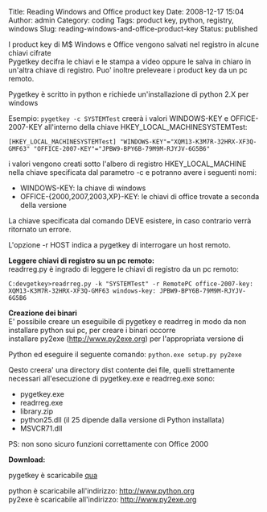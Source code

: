 Title: Reading Windows and Office product key
Date: 2008-12-17 15:04
Author: admin
Category: coding
Tags: product key, python, registry, windows
Slug: reading-windows-and-office-product-key
Status: published

I product key di M\$ Windows e Office vengono salvati nel registro in
alcune chiavi cifrate  
Pygetkey decifra le chiavi e le stampa a video oppure le salva in
chiaro in un'altra chiave di registro. Puo' inoltre preleveare i product
key da un pc remoto.

Pygetkey è scritto in python e richiede un'installazione di python 2.X
per windows

Esempio:  `pygetkey -c SYSTEMTest` creerà i valori WINDOWS-KEY e OFFICE-2007-KEY all'interno della chiave
HKEY\_LOCAL\_MACHINESYSTEMTest:  

```
[HKEY_LOCAL_MACHINESYSTEMTest] "WINDOWS-KEY"="XQM13-K3M7R-32HRX-XF3Q-GMF63" "OFFICE-2007-KEY"="JPBW9-BPY6B-79M9M-RJYJV-6G5B6"
```

i valori vengono creati sotto l'albero di registro HKEY_LOCAL_MACHINE
nella chiave specificata dal parametro -c e potranno avere i seguenti nomi:

* WINDOWS-KEY: la chiave di windows  
* OFFICE-{2000,2007,2003,XP}-KEY: le chiavi di office trovate a seconda della versione
  
La chiave specificata dal comando DEVE esistere, in caso contrario
verrà ritornato un errore.

L'opzione -r HOST indica a pygetkey di interrogare un host remoto.

**Leggere chiavi di registro su un pc remoto:**  
readrreg.py è ingrado di leggere le chiavi di registro da un pc remoto:

```
C:devgetkey>readrreg.py -k "SYSTEMTest" -r RemotePC office-2007-key: XQM13-K3M7R-32HRX-XF3Q-GMF63 windows-key: JPBW9-BPY6B-79M9M-RJYJV-6G5B6
```

**Creazione dei binari**  
E' possibile creare un eseguibile di pygetkey e readrreg in modo da non
installare python sui pc, per creare i binari occorre  
installare py2exe (http://www.py2exe.org) per l'appropriata versione di

Python ed eseguire il seguente comando: `python.exe setup.py py2exe`

Qesto creera' una directory dist contente dei file, quelli strettamente
necessari all'esecuzione di pygetkey.exe e readrreg.exe sono:

* pygetkey.exe  
* readrreg.exe  
* library.zip  
* python25.dll (il 25 dipende dalla versione di Python installata)  
* MSVCR71.dll

PS: non sono sicuro funzioni correttamente con Office 2000

**Download:**  

pygetkey è scaricabile [qua](https://github.com/pbertera/junk/tree/master/pygetkey)

 
python è scaricabile all'indirizzo: <http://www.python.org>  
py2exe è scaricabile all'indirizzo: <http://www.py2exe.org>
